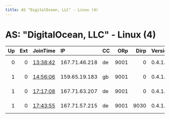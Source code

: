 ```yaml
---
title: AS "DigitalOcean, LLC" - Linux (4)
---
```


# AS: "DigitalOcean, LLC" - Linux (4)

|   Up |   Ext | JoinTime                                                                                            | IP            | CC   |   ORp |   Dirp | Version   | Contact                      | Nickname        |   eFamMembers |
|-----:|------:|:----------------------------------------------------------------------------------------------------|:--------------|:-----|------:|-------:|:----------|:-----------------------------|:----------------|--------------:|
|    0 |     0 | [13:38:42](https://metrics.torproject.org/rs.html#details/08E67C9F19A1EDB8E307A5D5B740EF3C1120E815) | 167.71.46.218 | de   |  9001 |      0 | 0.4.1.5   | asitanc &lt;asitanc@protonma | Unnamed         |             1 |
|    1 |     0 | [14:56:06](https://metrics.torproject.org/rs.html#details/18A089CA9EF586173D2959D3E624A5C222748ECA) | 159.65.19.183 | gb   |  9001 |      0 | 0.4.1.5   | AS &lt;asitanc@protonmail.co | freedomwarrior  |             2 |
|    1 |     0 | [17:17:08](https://metrics.torproject.org/rs.html#details/CC6389B10C8898262183DD9B1D67FC70F788E764) | 167.71.63.207 | de   |  9001 |      0 | 0.4.1.5   | AS &lt;asitanc@protonmail.co | freedomwarrior1 |             2 |
|    1 |     0 | [17:43:55](https://metrics.torproject.org/rs.html#details/68A8F6FC4D9DD9A33A3BD6B4259B76A32EDFEC9B) | 167.71.57.215 | de   |  9001 |   9030 | 0.4.1.5   | volting-tor at protonmail    | torfracprimot   |             1 |
